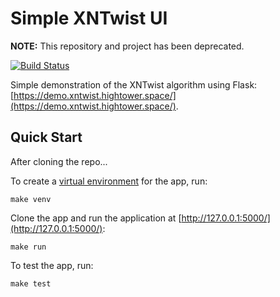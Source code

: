 # Simple XNTwist UI

**NOTE:** This repository and project has been deprecated.

[![Build Status](https://travis-ci.org/xn-twist/demo-ui.svg?branch=master)](https://travis-ci.org/xn-twist/demo-ui)

Simple demonstration of the XNTwist algorithm using Flask: [https://demo.xntwist.hightower.space/](https://demo.xntwist.hightower.space/).

## Quick Start

After cloning the repo...

To create a [virtual environment](http://docs.python-guide.org/en/latest/dev/virtualenvs/) for the app, run:

```
make venv
```

Clone the app and run the application at [http://127.0.0.1:5000/](http://127.0.0.1:5000/):

```
make run
```

To test the app, run:

```
make test
```
